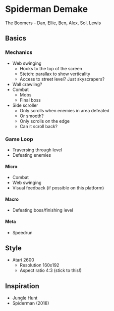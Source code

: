 # Spiderman Demake

The Boomers - Dan, Ellie, Ben, Alex, Sol, Lewis

## Basics

### Mechanics

- Web swinging
  - Hooks to the top of the screen
  - Stetch: parallax to show verticality
  - Access to street level? Just skyscrapers?
- Wall crawling?
- Combat
  - Mobs
  - Final boss
- Side scroller
  - Only scrolls when enemies in area defeated
  - Or smooth?
  - Only scrolls on the edge
  - Can it scroll back?

### Game Loop

- Traversing through level
- Defeating enemies


#### Micro

- Combat
- Web swinging
- Visual feedback (if possible on this platform)

#### Macro

- Defeating boss/finishing level

#### Meta

- Speedrun


## Style

- Atari 2600
  - Resolution 160x192
  - Aspect ratio 4:3 (stick to this!)


## Inspiration

- Jungle Hunt
- Spiderman (2018)
